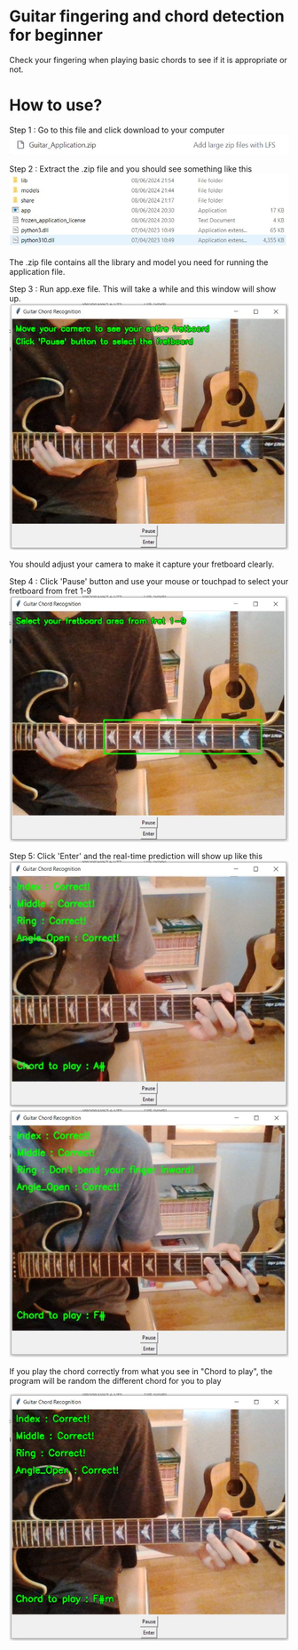 # Guitar fingering and chord detection for beginner
Check your fingering when playing basic chords to see if it is appropriate or not.
# How to use?
Step 1 : Go to this file and click download to your computer
![Alt text](ReadMe_Image/Capture1.JPG)


Step 2 : Extract the .zip file and you should see something like this
![Alt text](ReadMe_Image/Capture2.JPG)

The .zip file contains all the library and model you need for running the application file.


Step 3 : Run app.exe file. This will take a while and this window will show up.
![Alt text](ReadMe_Image/Capture3.JPG)

You should adjust your camera to make it capture your fretboard clearly.


Step 4 : Click 'Pause' button and use your mouse or touchpad to select your fretboard from fret 1-9
![Alt text](ReadMe_Image/Capture4.JPG)


Step 5: Click 'Enter' and the real-time prediction will show up like this
![Alt text](ReadMe_Image/Capture5.JPG)
![Alt text](ReadMe_Image/Capture6.JPG)

If you play the chord correctly from what you see in "Chord to play", the program will be random the different chord for you to play

![Alt text](ReadMe_Image/Capture7.JPG)
